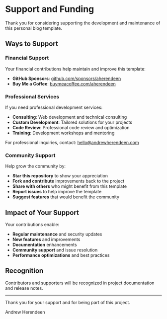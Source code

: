 # Support and Funding

Thank you for considering supporting the development and maintenance of this personal blog template.

## Ways to Support

### Financial Support

Your financial contributions help maintain and improve this template:

- **GitHub Sponsors**: [github.com/sponsors/aherendeen](https://github.com/sponsors/aherendeen)
- **Buy Me a Coffee**: [buymeacoffee.com/aherendeen](https://www.buymeacoffee.com/aherendeen)

### Professional Services

If you need professional development services:

- **Consulting**: Web development and technical consulting
- **Custom Development**: Tailored solutions for your projects
- **Code Review**: Professional code review and optimization
- **Training**: Development workshops and mentoring

For professional inquiries, contact: hello@andrewherendeen.com

### Community Support

Help grow the community by:

- **Star this repository** to show your appreciation
- **Fork and contribute** improvements back to the project
- **Share with others** who might benefit from this template
- **Report issues** to help improve the template
- **Suggest features** that would benefit the community

## Impact of Your Support

Your contributions enable:

- **Regular maintenance** and security updates
- **New features** and improvements
- **Documentation** enhancements
- **Community support** and issue resolution
- **Performance optimizations** and best practices

## Recognition

Contributors and supporters will be recognized in project documentation and release notes.

---

Thank you for your support and for being part of this project.

Andrew Herendeen
